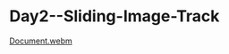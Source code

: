 # Day2--Sliding-Image-Track
[Document.webm](https://user-images.githubusercontent.com/91651054/220059608-e5541b59-7e1f-4d62-aa54-12826015878f.webm)
